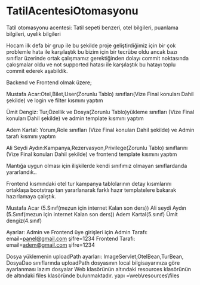 # TatilAcentesiOtomasyonu
Tatil otomasyonu acentesi: Tatil sepeti benzeri, otel bilgileri, puanlama bilgileri, uyelik bilgileri

Hocam ilk defa bir grup ile bu şekilde proje geliştirdiğimiz için bir çok problemle hata ile karşılaştık bu bizim için bir tecrübe oldu 
ancak bazı sınıflar üzerinde ortak çalışmamız gerektiğinden dolayı commit noktasında çakışmalar oldu ve not supported hatası ile karşılaştık
bu hatayı toplu commit ederek aşabildik.

 Backend ve Frontend olmak üzere;

Mustafa Acar:Otel,Bilet,User(Zorunlu Tablo) sınıfları(Vize Final konuları Dahil şekilde) ve  login ve filter kısmını yaptım

Ümit Dengiz: Tur,Özellik ve Dosya(Zorunlu Tablo)yükleme sınıfları (Vize Final konuları Dahil şekilde) ve admin  template kısmını yaptım

Adem Kartal: Yorum,Role sınıfları  (Vize Final konuları Dahil şekilde) ve Admin tarafı kısmını yaptım

Ali Seydi Aydın:Kampanya,Rezervasyon,Privilege(Zorunlu Tablo) sınıflarını (Vize Final konuları Dahil şekilde) ve frontend template kısmını yaptım

Mantığa uygun olması için ilişkilerde kendi sınıfımız olmayan sınıflardanda yararlandık..

Frontend kısmındaki otel tur kampanya tablolarının detay kısımlarını  ortaklaşa bootstrap tan yararlanarak farklı hazır templatelere bakarak hazırlamaya çalıştık.

Mustafa Acar (5.Sınıf(mezun için internet Kalan son ders))
Ali seydi Aydın (5.Sınıf(mezun için internet Kalan son ders))
Adem Kartal(5.sınıf)
Ümit dengiz(4.sınıf)

Ayarlar:
Admin ve Frontend üye girişleri için
Admin Tarafı:
email=panel@gmail.com
şifre=1234
Frontend Tarafı:
email=adem@gmail.com
şifre=1234


Dosya yüklemenin uploadPath ayarları:
ImageServlet,OtelBean,TurBean, DosyaDao sınıflarında uploadPath dosyasının local bilgisayarınıza göre ayarlanması lazım
dosyalar Web klasörünün altındaki resources klasörünün de altındaki files klasöründe bulunmaktadır. yapı =\web\resources\files

